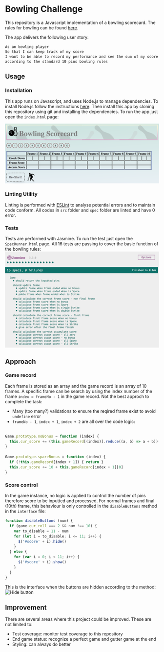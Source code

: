 # Bowling Challenge

This repository is a Javascript implementation of a bowling scorecard. The rules for bowling can be found [here](https://github.com/EllyChanx/bowling-challenge/blob/elly/Instruction%20and%20Rules.md).

The app delivers the following user story:

```
As an bowling player
So that I can keep track of my score
I want to be able to record my performance and see the sum of my score according to the standard 10 pins bowling rules
```  

## Usage

### Installation  

This app runs on Javascript, and uses Node.js to manage dependencies. To install Node.js follow the instructions [here](https://nodejs.org/en/). Then install this app by cloning this repository using git and installing the dependencies. To run the app just open the `index.html` page:

![App interface](images/Interface.png)

### Linting Utility

Linting is performed with [ESLint](https://eslint.org/) to analyse potential errors and to maintain code conform. All codes in `src` folder and `spec` folder are linted and have 0 error.

### Tests  

Tests are performed with Jasmine. To run the test just open the `SpecRunner.html` page. All 16 tests are passing to cover the basic function of the bowling rules:  
![Test outcome](images/TestResult_Jasmine.png)


## Approach  

### Game record

Each frame is stored as an array and the game record is an array of 10 frames. A specific frame can be search by using the index number of the frame `index = frameNo - 1` in the game record. Not the best approch to complete the task:  
- Many (too many?) validations to ensure the reqired frame exist to avoid `undefine` error  
- `frameNo - 1`, `index + 1`, `index + 2` are all over the code logic:

```javascript

Game.prototype.noBonus = function (index) {
  this.cur_score += (this.gameRecord[(index)].reduce((a, b) => a + b))
}

Game.prototype.spareBonus = function (index) {
  if (!this.gameRecord[index + 1]) { return }
  this.cur_score += 10 + this.gameRecord[index + 1][0]
}

``` 

### Score control

In the game instance, no logic is applied to control the number of pins therefore score to be inputted and processed. For normal frames and final (10th) frame, this behaviour is only controlled in the `disableButtons` method in the `interface` file:

```javascript
function disableButtons (num) {
  if (game.cur_roll === 2 && num !== 10) {
    var to_disable = 11 - num
    for (let i = to_disable; i <= 11; i++) {
      $('#score' + i).hide()
    }
  } else {
    for (var i = 0; i < 11; i++) {
      $('#score' + i).show()
    }
  }
}
```
This is the interface when the buttons are hidden according to the method:
![Hide button](images/hidebutton.png)

## Improvement

There are several areas where this project could be improved. These are not limited to:
- Test coverage: monitor test coverage to this repository
- End game status: recognize a perfect game and gutter game at the end
- Styling: can always do better


